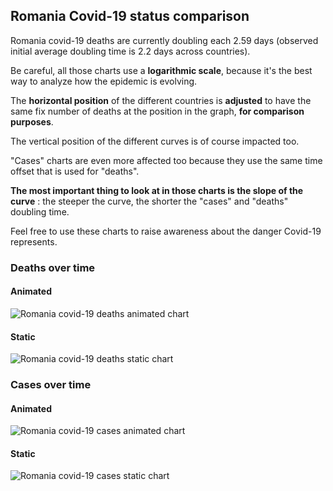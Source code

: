 ## Romania Covid-19 status comparison 

Romania covid-19 deaths are currently doubling each 2.59 days (observed initial average doubling time is 2.2 days across countries).



Be careful, all those charts use a **logarithmic scale**, because it's the best way to analyze how the epidemic is evolving.
 
The **horizontal position** of the different countries is **adjusted** to have the same fix number of deaths at the position in the graph, **for comparison purposes**.

The vertical position of the different curves is of course impacted too.

"Cases" charts are even more affected too because they use the same time offset that is used for "deaths".

**The most important thing to look at in those charts is the slope of the curve** : the steeper the curve, the shorter the "cases" and "deaths" doubling time.

Feel free to use these charts to raise awareness about the danger Covid-19 represents. 


 
### Deaths over time
 
#### Animated
![Romania covid-19 deaths animated chart](https://raw.githubusercontent.com/madlag/coronavirus_study/master/notebooks/graphs/2020-04-02/countries/Romania/2020-04-02_Romania_deaths.gif "Romania covid-19 deaths animated chart")   
 
#### Static
![Romania covid-19 deaths static chart](https://raw.githubusercontent.com/madlag/coronavirus_study/master/notebooks/graphs/2020-04-02/countries/Romania/2020-04-02_Romania_deaths.png "Romania covid-19 deaths static chart")   

 
### Cases over time
 
#### Animated
![Romania covid-19 cases animated chart](https://raw.githubusercontent.com/madlag/coronavirus_study/master/notebooks/graphs/2020-04-02/countries/Romania/2020-04-02_Romania_cases.gif "Romania covid-19 cases animated chart")   
 
#### Static
![Romania covid-19 cases static chart](https://raw.githubusercontent.com/madlag/coronavirus_study/master/notebooks/graphs/2020-04-02/countries/Romania/2020-04-02_Romania_cases.png "Romania covid-19 cases static chart")   

